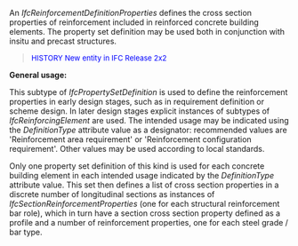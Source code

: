 ﻿An _IfcReinforcementDefinitionProperties_ defines the cross section properties of reinforcement included in reinforced concrete building elements. The property set definition may be used both in conjunction with insitu and precast structures.

> <font color="#0000FF" size="-1"> HISTORY New entity in IFC
		Release 2x2 </font>

**General usage:**

This subtype of _IfcPropertySetDefinition_ is used to define the reinforcement properties in early design stages, such as in requirement definition or scheme design. In later design stages explicit instances of subtypes of _IfcReinforcingElement_ are used. The intended usage may be indicated using the _DefinitionType_ attribute value as a designator: recommended values are 'Reinforcement area requirement' or 'Reinforcement configuration requirement'. Other values may be used according to local standards.

Only one property set definition of this kind is used for each concrete building element in each intended usage indicated by the _DefinitionType_ attribute value. This set then defines a list of cross section properties in a discrete number of longitudinal sections as instances of _IfcSectionReinforcementProperties_ (one for each structural reinforcement bar role), which in turn have a section cross section property defined as a profile and a number of reinforcement properties, one for each steel grade / bar type.